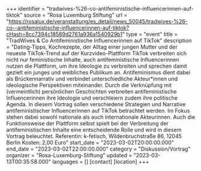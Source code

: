 +++
identifier = "tradwives-%26-co-antifeministische-influencerinnen-auf-tiktok"
source = "Rosa Luxemburg Stiftung"
url = "https://rosalux.de/veranstaltung/es_detail/news_50045/tradwives-%26-co--antifeministische-influencerinnen-auf-tiktok?cHash=8cc7394c18589d2761a936a1540929b1"
type = "event"
title = "TradWives & Co  Antifeministische Influencerinnen auf TikTok"
description = "Dating-Tipps, Kochrezepte, der Alltag einer jungen Mutter und der neueste TikTok-Trend  auf der Kurzvideo-Plattform TikTok verbreiten sich nicht nur feministische Inhalte, auch antifeministische Influencerinnen nutzen die Plattform, um ihre Ideologie zu verbreiten und sprechen damit gezielt ein junges und weibliches Publikum an. Antifeminismus dient dabei als Brückennarrativ und verbindet unterschiedliche Akteur*innen und ideologische Perspektiven miteinander. Durch die Verknüpfung mit (vermeintlich) persönlichen Geschichten verbreiten antifeministische Influencerinnen ihre Ideologie und verschleiern zudem ihre politische Agenda. In diesem Vortrag sollen verschiedene Strategien und Narrative antifeministischer Influencerinnen auf TikTok betrachtet werden. Im Fokus stehen dabei sowohl nationale als auch internationale Akteurinnen. Auch die Funktionsweise der Plattform selbst spielt bei der Verbreitung der antifeministischen Inhalte eine entscheidende Rolle und wird in diesem Vortrag beleuchtet.
Referentin: 
k-fetisch, Wildenbruchstraße 86, 12045 Berlin
Kosten: 2,00 Euro"
start_date = "2023-03-02T20:00:00.000"
end_date = "2023-03-02T22:00:00.000"
category = "Diskussion/Vortrag"
organizer = "Rosa-Luxemburg-Stiftung"
updated = "2023-03-13T00:35:58.000"
languages = []
[contact]
[location]
+++